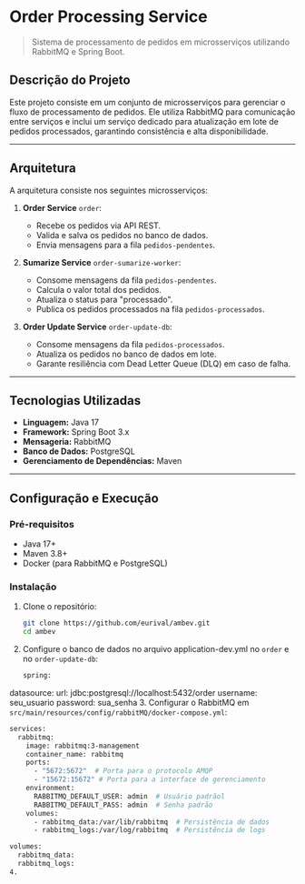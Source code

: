 # **Order Processing Service**
> Sistema de processamento de pedidos em microsserviços utilizando RabbitMQ e Spring Boot.

## **Descrição do Projeto**

Este projeto consiste em um conjunto de microsserviços para gerenciar o fluxo de processamento de pedidos. Ele utiliza RabbitMQ para comunicação entre serviços e inclui um serviço dedicado para atualização em lote de pedidos processados, garantindo consistência e alta disponibilidade.

---

## **Arquitetura**

A arquitetura consiste nos seguintes microsserviços:

1. **Order Service** `order`:
   - Recebe os pedidos via API REST.
   - Valida e salva os pedidos no banco de dados.
   - Envia mensagens para a fila `pedidos-pendentes`.

2. **Sumarize Service** `order-sumarize-worker`:
   - Consome mensagens da fila `pedidos-pendentes`.
   - Calcula o valor total dos pedidos.
   - Atualiza o status para "processado".
   - Publica os pedidos processados na fila `pedidos-processados`.

3. **Order Update Service** `order-update-db`:
   - Consome mensagens da fila `pedidos-processados`.
   - Atualiza os pedidos no banco de dados em lote.
   - Garante resiliência com Dead Letter Queue (DLQ) em caso de falha.

---

## **Tecnologias Utilizadas**

- **Linguagem:** Java 17
- **Framework:** Spring Boot 3.x
- **Mensageria:** RabbitMQ
- **Banco de Dados:** PostgreSQL
- **Gerenciamento de Dependências:** Maven

---

## **Configuração e Execução**

### **Pré-requisitos**

- Java 17+
- Maven 3.8+
- Docker (para RabbitMQ e PostgreSQL)

### **Instalação**

1. Clone o repositório:
   ```bash
   git clone https://github.com/eurival/ambev.git
   cd ambev
2. Configure o banco de dados no arquivo application-dev.yml no `order` e no `order-update-db`:
   ```bash
   spring:
  datasource:
    url: jdbc:postgresql://localhost:5432/order
    username: seu_usuario
    password: sua_senha
3. Configurar o RabbitMQ em `src/main/resources/config/rabbitMQ/docker-compose.yml`:
   ```bash
   services:
     rabbitmq:
       image: rabbitmq:3-management
       container_name: rabbitmq
       ports:
         - "5672:5672"  # Porta para o protocolo AMQP
         - "15672:15672" # Porta para a interface de gerenciamento
       environment:
         RABBITMQ_DEFAULT_USER: admin  # Usuário padrãol
         RABBITMQ_DEFAULT_PASS: admin  # Senha padrão
       volumes:
         - rabbitmq_data:/var/lib/rabbitmq  # Persistência de dados
         - rabbitmq_logs:/var/log/rabbitmq  # Persistência de logs
   
   volumes:
     rabbitmq_data:
     rabbitmq_logs:
4.

